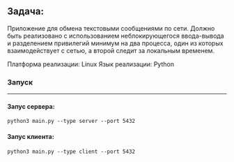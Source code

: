 ## Задача:

Приложение для обмена текстовыми сообщениями по сети. Должно быть реализовано с использованием неблокирующегося ввода-вывода и разделением привилегий минимум на два процесса, один из которых взаимодействует с сетью, а второй следит за локальным временем.

Платформа реализации: Linux
Язык реализации: Python

### Запуск  
---

#### Запус сервера:

```
python3 main.py --type server --port 5432
```

#### Запус клиента:

```
python3 main.py --type client --port 5432
```

